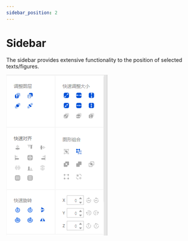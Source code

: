 ```yaml
---
sidebar_position: 2
---
```


# Sidebar

The sidebar provides extensive functionality to the position of selected texts/figures.

![sidebar](../../../static/img/sidebar.png)

